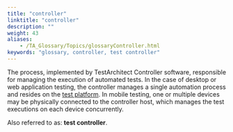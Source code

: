 ```yaml
--- 
title: "controller"
linktitle: "controller"
description: ""
weight: 43
aliases: 
    - /TA_Glossary/Topics/glossaryController.html
keywords: "glossary, controller, test controller"
---
```


The process, implemented by TestArchitect Controller software, responsible for managing the execution of automated tests. In the case of desktop or web application testing, the controller manages a single automation process and resides on the [test platform](/user-guide/support/glossary-of-terms/hardware-target). In mobile testing, one or multiple devices may be physically connected to the controller host, which manages the test executions on each device concurrently.

Also referred to as: **test controller**.

